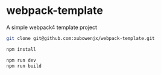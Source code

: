 # webpack-template

A simple webpack4 template project

```bash
git clone git@github.com:xubowenjx/webpack-template.git
```

```bash
npm install
```

```bash
npm run dev
npm run build
```
